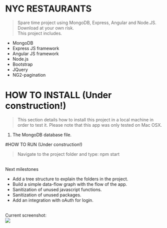 # NYC RESTAURANTS

> Spare time project using MongoDB, Express, Angular and Node.JS. Download at your own risk.<br/>
This project includes.<br/>
<ul>
  <li>MongoDB</li>
  <li>Express JS framework</li>
  <li>Angular JS framework</li>
  <li>Node.js</li>
  <li>Bootstrap</li>
  <li>JQuery</li>
  <li>NG2-pagination</li>
</ul>

# HOW TO INSTALL (Under construction!)
> This section details how to install this project in a local machine in order
to test it. Please note that this app was only tested on Mac OSX.
<ol>
<li>The MongoDB database file.</li>
</ol>

#HOW TO RUN (Under construction!)
> Navigate to the project folder and type: <emp>npm start</emp>

<br/>
Next milestones
<ul>
<li>Add a tree structure to explain the folders in the project.</li>
<li>Build a simple data-flow graph with the flow of the app.</li>
<li>Sanitization of unused javascript functions.</li>
<li>Sanitization of unused packages.</li>
<li>Add an integration with oAuth for login.</li>
</ul>
<br/>
Current screenshot:<br/>
<img src="https://raw.githubusercontent.com/agabardo/nyc_restaurants/master/screenshot.png">
